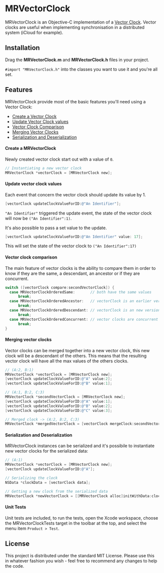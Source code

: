 # MRVectorClock

MRVectorClock is an Objective-C implementation of a [Vector Clock](http://en.wikipedia.org/wiki/Vector_clock).
Vector clocks are useful when implementing synchronisation in a distributed system (iCloud for example).

## Installation

Drag the **MRVectorClock.m** and **MRVectorClock.h** files in your project.

`#import "MRVectorClock.h"` into the classes you want to use it and you're all set.

## Features

MRVectorClock provide most of the basic features you'll need using a Vector Clock:

- [Create a Vector Clock](https://github.com/matteorattotti/MRVectorClock#create-a-mrvectorclock)
- [Update Vector Clock values](https://github.com/matteorattotti/MRVectorClock#update-vector-clock-values)
- [Vector Clock Comparison](https://github.com/matteorattotti/MRVectorClock#vector-clock-comparison)
- [Merging Vector Clocks](https://github.com/matteorattotti/MRVectorClock#merging-vecto-clocks)
- [Serialization and Deserialization](https://github.com/matteorattotti/MRVectorClock#serialization-and-deserialization)

#### Create a MRVectorClock
Newly created vector clock start out with a value of `0`.
```Objective-C
// Instantiating a new vector clock
MRVectorClock *vectorClock = [MRVectorClock new];
```
#### Update vector clock values
Each event that concern the vector clock should update its value by 1.
```Objective-C
[vectorClock updateClockValueForID:@"An Identifier"];
```
`"An Identifier"` triggered the update event, the state of the vector clock will now be `("An Identifier":1)`.

 It's also possible to pass a set value to the update.
 ```Objective-C
[vectorClock updateClockValueForID:@"An Identifier" value: 17];
```
 This will set the state of the vector clock to `("An Identifier":17)`

#### Vector clock comparison
The main feature of vector clocks is the ability to compare them in order to know if they are the same, a descendant, an ancestor or if they are concurrent.
 ```Objective-C
switch ([vectorClock compare:secondVectorClock]) {
   case MRVectorClockOrderedSame:       // both have the same values
       break;
   case MRVectorClockOrderedAncestor:   // vectorClock is an earlier version of secondVectorClock
       break;
   case MRVectorClockOrderedDescendant: // vectorClock is an new version of secondVectorClock
       break;
   case MRVectorClockOrderedConcurrent: // vector clocks are concurrent
       break;
}

```

#### Merging vector clocks
Vector clocks can be merged together into a new vector clock, this new clock will be a descendant of the others. This means that the resulting vector clock will have all the max values of the others clocks.
 ```Objective-C
// (A:2, B:1)
MRVectorClock *vectorClock = [MRVectorClock new];
[vectorClock updateClockValueForID:@"A" value:2];
[vectorClock updateClockValueForID:@"B" value:1];

// (A:1, B:2, C:3)
MRVectorClock *secondVectorClock = [MRVectorClock new];
[vectorClock updateClockValueForID:@"A" value:1];
[vectorClock updateClockValueForID:@"B" value:2];
[vectorClock updateClockValueForID:@"C" value:3];

// Merged clock -> (A:2, B:2, C:3)
MRVectorClock *mergedVectorClock = [vectorClock mergeClock:secondVectorClock];
```

#### Serialization and Deserialization
MRVectorClock instances can be serialized and it's possibile to instantiate new vector clocks for the serialized data:
 ```Objective-C
// (A:1)
MRVectorClock *vectorClock = [MRVectorClock new];
[vectorClock updateClockValueForID:@"A"];

// Serializing the clock
NSData *clockData = [vectorClock data];

// Getting a new clock from the serialized data
MRVectorClock *newVectorClock = [[MRVectorClock alloc]initWithData:clockData];
```

#### Unit Tests

Unit tests are included, to run the tests, open the Xcode workspace, choose the MRVectorClockTests target in the toolbar at the top, and select the menu item `Product > Test`.

## License
This project is distributed under the standard MIT License. Please use this in whatever fashion you wish - feel free to recommend any changes to help the code.
